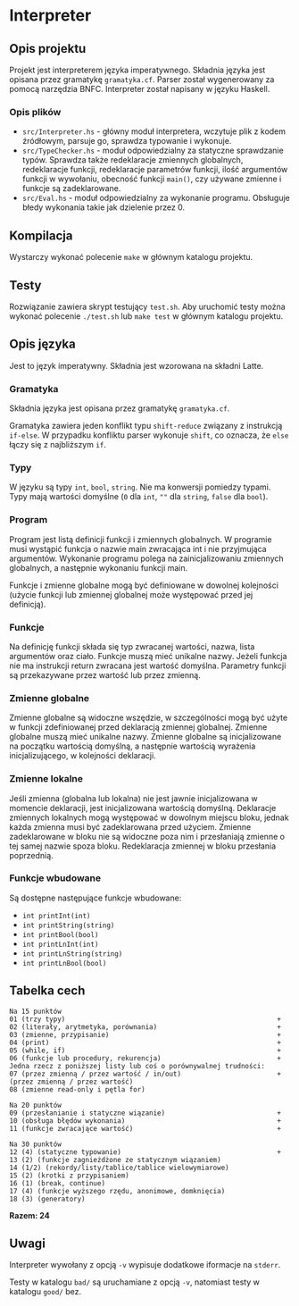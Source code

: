 # Interpreter

## Opis projektu

Projekt jest interpreterem języka imperatywnego. Składnia języka jest opisana przez gramatykę `gramatyka.cf`. Parser został wygenerowany za pomocą narzędzia BNFC. Interpreter został napisany w języku Haskell.

### Opis plików

- `src/Interpreter.hs` - główny moduł interpretera, wczytuje plik z kodem źródłowym, parsuje go, sprawdza typowanie i wykonuje.
- `src/TypeChecker.hs` - moduł odpowiedzialny za statyczne sprawdzanie typów. Sprawdza także redeklaracje zmiennych globalnych, redeklaracje funkcji, redeklaracje parametrów funkcji, ilość argumentów funkcji w wywołaniu, obecność funkcji `main()`, czy używane zmienne i funkcje są zadeklarowane.
- `src/Eval.hs` - moduł odpowiedzialny za wykonanie programu. Obsługuje błedy wykonania takie jak dzielenie przez 0.

## Kompilacja

Wystarczy wykonać polecenie `make` w głównym katalogu projektu.

## Testy

Rozwiązanie zawiera skrypt testujący `test.sh`. Aby uruchomić testy można wykonać polecenie `./test.sh` lub `make test` w głównym katalogu projektu.

## Opis języka

Jest to język imperatywny. Składnia jest wzorowana na składni Latte.

### Gramatyka

Składnia języka jest opisana przez gramatykę `gramatyka.cf`.

Gramatyka zawiera jeden konflikt typu `shift-reduce` związany z instrukcją `if-else`. W przypadku konfliktu parser wykonuje `shift`, co oznacza, że `else` łączy się z najbliższym `if`.

### Typy

W języku są typy `int`, `bool`, `string`. Nie ma konwersji pomiedzy typami. Typy mają wartości domyślne (`0` dla `int`, `""` dla `string`, `false` dla `bool`).

### Program

Program jest listą definicji funkcji i zmiennych globalnych. W programie musi wystąpić funkcja o nazwie main zwracająca int i nie przyjmująca argumentów. Wykonanie programu polega na zainicjalizowaniu zmiennych globalnych, a następnie wykonaniu funkcji main.

Funkcje i zmienne globalne mogą być definiowane w dowolnej kolejności (użycie funkcji lub zmiennej globalnej może występować przed jej definicją).

### Funkcje

Na definicję funkcji składa się typ zwracanej wartości, nazwa, lista argumentów oraz ciało. Funkcje muszą mieć unikalne nazwy. Jeżeli funkcja nie ma instrukcji return zwracana jest wartość domyślna. Parametry funkcji są przekazywane przez wartość lub przez zmienną.

### Zmienne globalne

Zmienne globalne są widoczne wszędzie, w szczególności mogą być użyte w funkcji zdefiniowanej przed deklaracją zmiennej globalnej. Zmienne globalne muszą mieć unikalne nazwy. Zmienne globalne są inicjalizowane na początku wartością domyślną, a następnie wartością wyrażenia inicjalizującego, w kolejności deklaracji.

### Zmienne lokalne

Jeśli zmienna (globalna lub lokalna) nie jest jawnie inicjalizowana w momencie deklaracji, jest inicjalizowana wartością domyślną. Deklaracje zmiennych lokalnych mogą występować w dowolnym miejscu bloku, jednak każda zmienna musi być zadeklarowana przed użyciem. Zmienne zadeklarowane w bloku nie są widoczne poza nim i przesłaniają zmienne o tej samej nazwie spoza bloku. Redeklaracja zmiennej w bloku przesłania poprzednią.


### Funkcje wbudowane

Są dostępne następujące funkcje wbudowane:
- `int printInt(int)`
- `int printString(string)`
- `int printBool(bool)`
- `int printLnInt(int)`
- `int printLnString(string)`
- `int printLnBool(bool)`

## Tabelka cech
```
Na 15 punktów
01 (trzy typy)                                                     +
02 (literały, arytmetyka, porównania)                              +
03 (zmienne, przypisanie)                                          +
04 (print)                                                         +
05 (while, if)                                                     +
06 (funkcje lub procedury, rekurencja)                             +
Jedna rzecz z poniższej listy lub coś o porównywalnej trudności:
07 (przez zmienną / przez wartość / in/out)                        + (przez zmienną / przez wartość)
08 (zmienne read-only i pętla for)

Na 20 punktów
09 (przesłanianie i statyczne wiązanie)                            +
10 (obsługa błędów wykonania)                                      +
11 (funkcje zwracające wartość)                                    +

Na 30 punktów
12 (4) (statyczne typowanie)                                       +
13 (2) (funkcje zagnieżdżone ze statycznym wiązaniem)
14 (1/2) (rekordy/listy/tablice/tablice wielowymiarowe)
15 (2) (krotki z przypisaniem)
16 (1) (break, continue)
17 (4) (funkcje wyższego rzędu, anonimowe, domknięcia)
18 (3) (generatory)
```
**Razem: 24**

## Uwagi

Interpreter wywołany z opcją `-v` wypisuje dodatkowe iformacje na `stderr`.

Testy w katalogu `bad/` są uruchamiane z opcją `-v`, natomiast testy w katalogu `good/` bez.

